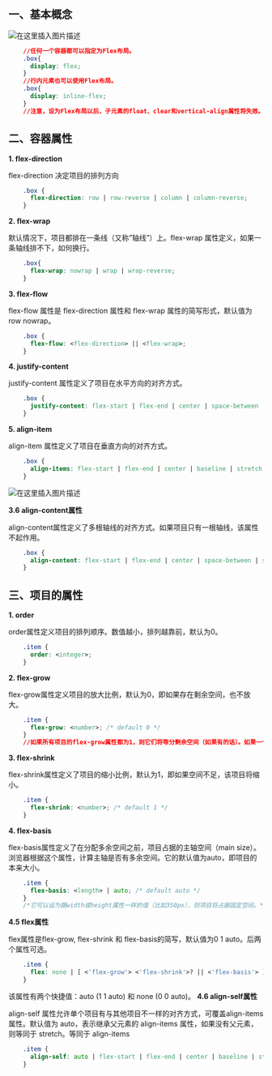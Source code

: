 ## 一、基本概念

![在这里插入图片描述](https://img-blog.csdnimg.cn/20181031181447766.png?x-oss-process=image/watermark,type_ZmFuZ3poZW5naGVpdGk,shadow_10,text_aHR0cHM6Ly9ibG9nLmNzZG4ubmV0L3dlaXhpbl80MjE4NjUxMw==,size_16,color_FFFFFF,t_70)
```css
	//任何一个容器都可以指定为Flex布局。
	.box{
	  display: flex;
	}
	//行内元素也可以使用Flex布局。
	.box{
	  display: inline-flex;
	}
	//注意，设为Flex布局以后，子元素的float、clear和vertical-align属性将失效。
```
## 二、容器属性
**1. flex-direction**

flex-direction 决定项目的排列方向

```css
	.box {
	  flex-direction: row | row-reverse | column | column-reverse;
	}
```
**2. flex-wrap**

默认情况下，项目都排在一条线（又称”轴线”）上。flex-wrap 属性定义，如果一条轴线排不下，如何换行。

```css
	.box{
	  flex-wrap: nowrap | wrap | wrap-reverse;
	}
```
**3. flex-flow**

flex-flow 属性是 flex-direction 属性和 flex-wrap 属性的简写形式，默认值为 row nowrap。

```css
	.box {
	  flex-flow: <flex-direction> || <flex-wrap>;
	}
```
**4. justify-content**

justify-content 属性定义了项目在水平方向的对齐方式。

```css
	.box {
	  justify-content: flex-start | flex-end | center | space-between | space-around;
	}
```
**5. align-item**

align-item 属性定义了项目在垂直方向的对齐方式。

```css
	.box {
	  align-items: flex-start | flex-end | center | baseline | stretch;
	}
```
![在这里插入图片描述](https://img-blog.csdnimg.cn/20181031183633999.png?x-oss-process=image/watermark,type_ZmFuZ3poZW5naGVpdGk,shadow_10,text_aHR0cHM6Ly9ibG9nLmNzZG4ubmV0L3dlaXhpbl80MjE4NjUxMw==,size_16,color_FFFFFF,t_70)

 **3.6  align-content属性**
 
align-content属性定义了多根轴线的对齐方式。如果项目只有一根轴线，该属性不起作用。

```css
	.box {
	  align-content: flex-start | flex-end | center | space-between | space-around | stretch;
	}
```

## 三、项目的属性
**1.  order**

order属性定义项目的排列顺序。数值越小，排列越靠前，默认为0。
```css
	.item {
	  order: <integer>;
	}
```
**2.  flex-grow**

flex-grow属性定义项目的放大比例，默认为0，即如果存在剩余空间，也不放大。

```css
	.item {
	  flex-grow: <number>; /* default 0 */
	}
	//如果所有项目的flex-grow属性都为1，则它们将等分剩余空间（如果有的话）。如果一个项目的flex-grow属性为2，其他项目都为1，则前者占据的剩余空间将比其他项多一倍。
```
**3.  flex-shrink**

flex-shrink属性定义了项目的缩小比例，默认为1，即如果空间不足，该项目将缩小。

```css
	.item {
	  flex-shrink: <number>; /* default 1 */
	}
```
**4. flex-basis**

flex-basis属性定义了在分配多余空间之前，项目占据的主轴空间（main size）。浏览器根据这个属性，计算主轴是否有多余空间。它的默认值为auto，即项目的本来大小。

```css
	.item {
	  flex-basis: <length> | auto; /* default auto */
	}
	/*它可以设为跟width或height属性一样的值（比如350px），则项目将占据固定空间。*/
```
**4.5  flex属性**

flex属性是flex-grow, flex-shrink 和 flex-basis的简写，默认值为0 1 auto。后两个属性可选。
```css
    .item {
      flex: none | [ <'flex-grow'> <'flex-shrink'>? || <'flex-basis'> ]
    }
```
该属性有两个快捷值：auto (1 1 auto) 和 none (0 0 auto)。
**4.6 align-self属性**

align-self 属性允许单个项目有与其他项目不一样的对齐方式，可覆盖align-items 属性。默认值为 auto，表示继承父元素的 align-items 属性，如果没有父元素，则等同于 stretch。等同于 align-items

```css
	.item {
	  align-self: auto | flex-start | flex-end | center | baseline | stretch;
	}
```
